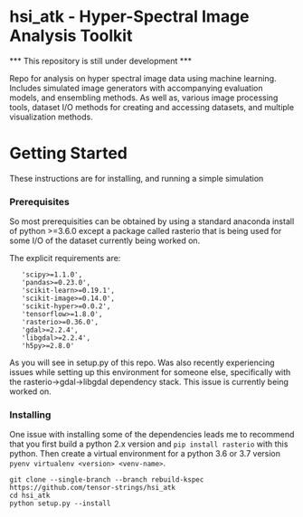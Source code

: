 # hsi_atk - Hyper-Spectral Image Analysis Toolkit

*** This repository is still under development ***

Repo for analysis on hyper spectral image data using machine learning. 
Includes simulated image generators with accompanying evaluation models, and ensembling methods.
As well as, various image processing tools, dataset I/O methods for creating and accessing datasets, and multiple visualization methods.

# Getting Started
These instructions are for installing, and running a simple simulation

### Prerequisites
So most prerequisities can be obtained by using a standard anaconda install of python >=3.6.0 except a package called rasterio
that is being used for some I/O of the dataset currently being worked on.

The explicit requirements are:
```'numpy>=1.14.2',
   'scipy>=1.1.0',
   'pandas>=0.23.0',
   'scikit-learn>=0.19.1',
   'scikit-image>=0.14.0',
   'scikit-hyper>=0.0.2',
   'tensorflow>=1.8.0',
   'rasterio>=0.36.0',
   'gdal>=2.2.4',
   'libgdal>=2.2.4',
   'h5py>=2.8.0'
```
As you will see in setup.py of this repo.
Was also recently experiencing issues while setting up this environment for someone else, specifically with 
the rasterio->gdal->libgdal dependency stack. This issue is currently being worked on.

### Installing

One issue with installing some of the dependencies leads me to recommend that you first build a 
python 2.x version and `pip install rasterio` with this python. Then create a virtual environment
for a python 3.6 or 3.7 version `pyenv virtualenv <version> <venv-name>`.
```
git clone --single-branch --branch rebuild-kspec https://github.com/tensor-strings/hsi_atk
cd hsi_atk
python setup.py --install
```
